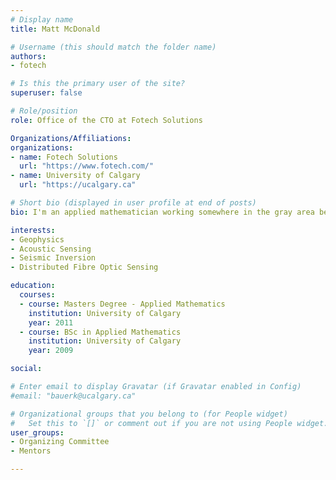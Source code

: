```yaml
---
# Display name
title: Matt McDonald

# Username (this should match the folder name)
authors:
- fotech

# Is this the primary user of the site?
superuser: false

# Role/position
role: Office of the CTO at Fotech Solutions

Organizations/Affiliations:
organizations:
- name: Fotech Solutions
  url: "https://www.fotech.com/"
- name: University of Calgary
  url: "https://ucalgary.ca"

# Short bio (displayed in user profile at end of posts)
bio: I'm an applied mathematician working somewhere in the gray area between research, development and application of novel sensor technologies, signal processing, data analysis and interpretation. I pride myself in understanding all levels of a system and being able to explain any of it to anyone. I'm equally comfortable buried in code, in the field or presenting tricky results at a high level.

interests:
- Geophysics
- Acoustic Sensing
- Seismic Inversion
- Distributed Fibre Optic Sensing

education:
  courses:
  - course: Masters Degree - Applied Mathematics
    institution: University of Calgary
    year: 2011
  - course: BSc in Applied Mathematics
    institution: University of Calgary
    year: 2009

social:

# Enter email to display Gravatar (if Gravatar enabled in Config)
#email: "bauerk@ucalgary.ca"

# Organizational groups that you belong to (for People widget)
#   Set this to `[]` or comment out if you are not using People widget.
user_groups:
- Organizing Committee
- Mentors

---
```


